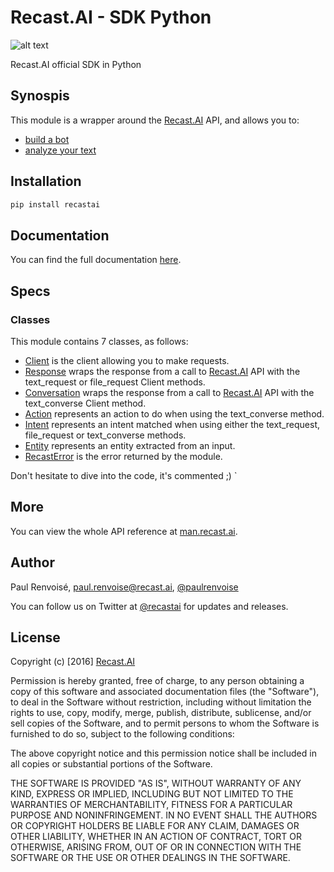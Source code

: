 # Recast.AI - SDK Python

[logo]: https://github.com/RecastAI/SDK-Python/blob/master/misc/logo-inline.png "Recast.AI"

![alt text][logo]

Recast.AI official SDK in Python

## Synospis

This module is a wrapper around the [Recast.AI](https://recast.ai) API, and allows you to:
* [build a bot](https://github.com/RecastAI/SDK-Python/wiki/Build-your-bot)
* [analyze your text](https://github.com/RecastAI/SDK-Python/wiki/Analyse-text)

## Installation

```bash
pip install recastai
```

## Documentation

You can find the full documentation [here](https://github.com/RecastAI/SDK-Python/wiki).

## Specs

### Classes

This module contains 7 classes, as follows:

* [Client](https://github.com/RecastAI/SDK-Python/wiki/Class-Client) is the client allowing you to make requests.
* [Response](https://github.com/RecastAI/SDK-Python/wiki/Class-Response) wraps the response from a call to [Recast.AI](https://recast.ai) API with the text_request or file_request Client methods.
* [Conversation](https://github.com/RecastAI/SDK-Python/wiki/Class-Conversation) wraps the response from a call to [Recast.AI](https://recast.ai) API with the text_converse Client method.
* [Action](https://github.com/RecastAI/SDK-Python/wiki/Class-Action) represents an action to do when using the text_converse method.
* [Intent](https://github.com/RecastAI/SDK-Python/wiki/Class-Intent) represents an intent matched when using either the text_request, file_request or text_converse methods.
* [Entity](https://github.com/RecastAI/SDK-Python/wiki/Class-Entity) represents an entity extracted from an input.
* [RecastError](https://github.com/RecastAI/SDK-Python/wiki/Class-RecastError) is the error returned by the module.

Don't hesitate to dive into the code, it's commented ;)
`
## More

You can view the whole API reference at [man.recast.ai](https://man.recast.ai).


## Author

Paul Renvoisé, paul.renvoise@recast.ai, [@paulrenvoise](https://twitter.com/paulrenvoise)

You can follow us on Twitter at [@recastai](https://twitter.com/recastai) for updates and releases.


## License

Copyright (c) [2016] [Recast.AI](https://recast.ai)

Permission is hereby granted, free of charge, to any person obtaining a copy
of this software and associated documentation files (the "Software"), to deal
in the Software without restriction, including without limitation the rights
to use, copy, modify, merge, publish, distribute, sublicense, and/or sell
copies of the Software, and to permit persons to whom the Software is
furnished to do so, subject to the following conditions:

The above copyright notice and this permission notice shall be included in all
copies or substantial portions of the Software.

THE SOFTWARE IS PROVIDED "AS IS", WITHOUT WARRANTY OF ANY KIND, EXPRESS OR
IMPLIED, INCLUDING BUT NOT LIMITED TO THE WARRANTIES OF MERCHANTABILITY,
FITNESS FOR A PARTICULAR PURPOSE AND NONINFRINGEMENT. IN NO EVENT SHALL THE
AUTHORS OR COPYRIGHT HOLDERS BE LIABLE FOR ANY CLAIM, DAMAGES OR OTHER
LIABILITY, WHETHER IN AN ACTION OF CONTRACT, TORT OR OTHERWISE, ARISING FROM,
OUT OF OR IN CONNECTION WITH THE SOFTWARE OR THE USE OR OTHER DEALINGS IN THE
SOFTWARE.

